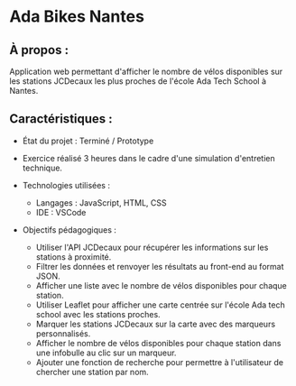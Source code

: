 # Ada Bikes Nantes


## À propos :
Application web permettant d'afficher le nombre de vélos disponibles sur les stations JCDecaux les plus proches de l'école Ada Tech School à Nantes.

## Caractéristiques :
- État du projet : Terminé / Prototype
  
- Exercice réalisé 3 heures dans le cadre d'une simulation d'entretien technique.
  
- Technologies utilisées :
  - Langages : JavaScript, HTML, CSS
  - IDE : VSCode
    
- Objectifs pédagogiques : 
  - Utiliser l'API JCDecaux pour récupérer les informations sur les stations à proximité.
  - Filtrer les données et renvoyer les résultats au front-end au format JSON.
  - Afficher une liste avec le nombre de vélos disponibles pour chaque station.
  - Utiliser Leaflet pour afficher une carte centrée sur l'école Ada tech school avec les stations proches.
  - Marquer les stations JCDecaux sur la carte avec des marqueurs personnalisés.
  - Afficher le nombre de vélos disponibles pour chaque station dans une infobulle au clic sur un marqueur.
  - Ajouter une fonction de recherche pour permettre à l'utilisateur de chercher une station par nom.
